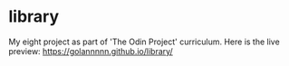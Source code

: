 # library
My eight project as part of 'The Odin Project' curriculum. 
Here is the live preview: https://golannnnn.github.io/library/
